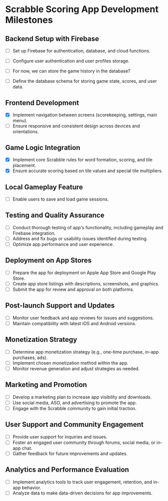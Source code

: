 # Scrabble Scoring App Development Milestones

## Backend Setup with Firebase
- [ ] Set up Firebase for authentication, database, and cloud functions.
- [ ] Configure user authentication and user profiles storage.
- [ ] For now, we can store the game history in the database?
- [ ] Define the database schema for storing game state, scores, and user data.


## Frontend Development
- [x] Implement navigation between screens (scorekeeping, settings, main menu).
- [ ] Ensure responsive and consistent design across devices and orientations.

## Game Logic Integration
- [x] Implement core Scrabble rules for word formation, scoring, and tile placement.
- [x] Ensure accurate scoring based on tile values and special tile multipliers.

## Local Gameplay Feature
- [ ] Enable users to save and load game sessions.

## Testing and Quality Assurance
- [ ] Conduct thorough testing of app's functionality, including gameplay and Firebase integration.
- [ ] Address and fix bugs or usability issues identified during testing.
- [ ] Optimize app performance and user experience.

## Deployment on App Stores
- [ ] Prepare the app for deployment on Apple App Store and Google Play Store.
- [ ] Create app store listings with descriptions, screenshots, and graphics.
- [ ] Submit the app for review and approval on both platforms.

## Post-launch Support and Updates
- [ ] Monitor user feedback and app reviews for issues and suggestions.
- [ ] Maintain compatibility with latest iOS and Android versions.

## Monetization Strategy
- [ ] Determine app monetization strategy (e.g., one-time purchase, in-app purchases, ads).
- [ ] Implement chosen monetization method within the app.
- [ ] Monitor revenue generation and adjust strategies as needed.

## Marketing and Promotion
- [ ] Develop a marketing plan to increase app visibility and downloads.
- [ ] Use social media, ASO, and advertising to promote the app.
- [ ] Engage with the Scrabble community to gain initial traction.

## User Support and Community Engagement
- [ ] Provide user support for inquiries and issues.
- [ ] Foster an engaged user community through forums, social media, or in-app chat.
- [ ] Gather feedback for future improvements and updates.

## Analytics and Performance Evaluation
- [ ] Implement analytics tools to track user engagement, retention, and in-app behavior.
- [ ] Analyze data to make data-driven decisions for app improvements.
